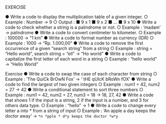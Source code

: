 EXERCISE

 ● Write a code to display the multiplication table of a given integer.
 ○ Example : Number → 9
 ○ Output : 
■ 9 x 1
 ■ 9 x 2
 ■ …
 ■ 9 x 10
 ● Write a code to check whether a string is a palindrome or not.
 ○ Example : ‘madam’ → palindrome
 ● Write a code to convert centimeter to kilometer.
 ○ Example : 100000 → “1 km”
 ● Write a code to format number as currency (IDR)
 ○ Example : 1000 → “Rp. 1.000,00”
 ● Write a code to remove the first occurrence of a given “search string” from a string
 ○ Example : string = “Hello world”, search string = “ell” → “Ho world”
 ● Write a code to capitalize the first letter of each word in a string
 ○ Example : “hello world” → “Hello World”

Exercise
 ● Write a code to swap the case of each character from string 
○ Example : ‘The QuiCk BrOwN Fox’ -> ‘ tHE qUIcK bRoWn fOX’
 ● Write a code to find the largest of two given integers
 ○ Example : num1 = 42, num2 = 27 → 42
 ● Write a conditional statement to sort three numbers
 ○ Example : num1 = 42, num2 = 27, num3 = 18 → 18, 27, 42
 ● Write a code that shows 1 if the input is a string, 2 if the input is a number, and 3 for others data 
type.
 ○ Example : “hello” → 1
 ● Write a code to change every letter a into * from a string of input
 ○ Example : ‘An apple a day keeps the doctor away’ -> `*n *pple * d*y keeps the doctor *w*y`